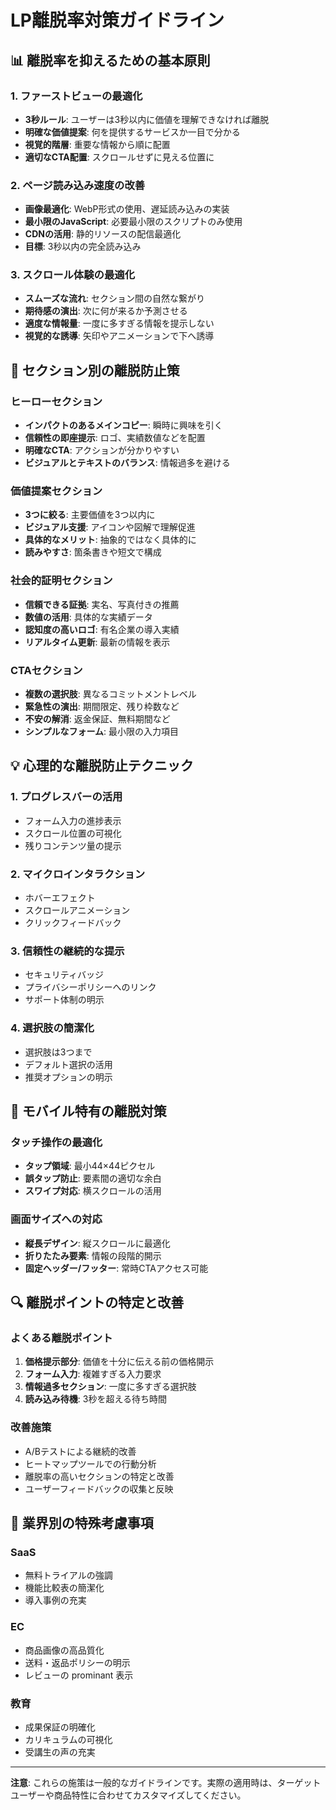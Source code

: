 # LP離脱率対策ガイドライン

## 📊 離脱率を抑えるための基本原則

### 1. ファーストビューの最適化
- **3秒ルール**: ユーザーは3秒以内に価値を理解できなければ離脱
- **明確な価値提案**: 何を提供するサービスか一目で分かる
- **視覚的階層**: 重要な情報から順に配置
- **適切なCTA配置**: スクロールせずに見える位置に

### 2. ページ読み込み速度の改善
- **画像最適化**: WebP形式の使用、遅延読み込みの実装
- **最小限のJavaScript**: 必要最小限のスクリプトのみ使用
- **CDNの活用**: 静的リソースの配信最適化
- **目標**: 3秒以内の完全読み込み

### 3. スクロール体験の最適化
- **スムーズな流れ**: セクション間の自然な繋がり
- **期待感の演出**: 次に何が来るか予測させる
- **適度な情報量**: 一度に多すぎる情報を提示しない
- **視覚的な誘導**: 矢印やアニメーションで下へ誘導

## 🎯 セクション別の離脱防止策

### ヒーローセクション
- **インパクトのあるメインコピー**: 瞬時に興味を引く
- **信頼性の即座提示**: ロゴ、実績数値などを配置
- **明確なCTA**: アクションが分かりやすい
- **ビジュアルとテキストのバランス**: 情報過多を避ける

### 価値提案セクション
- **3つに絞る**: 主要価値を3つ以内に
- **ビジュアル支援**: アイコンや図解で理解促進
- **具体的なメリット**: 抽象的ではなく具体的に
- **読みやすさ**: 箇条書きや短文で構成

### 社会的証明セクション
- **信頼できる証拠**: 実名、写真付きの推薦
- **数値の活用**: 具体的な実績データ
- **認知度の高いロゴ**: 有名企業の導入実績
- **リアルタイム更新**: 最新の情報を表示

### CTAセクション
- **複数の選択肢**: 異なるコミットメントレベル
- **緊急性の演出**: 期間限定、残り枠数など
- **不安の解消**: 返金保証、無料期間など
- **シンプルなフォーム**: 最小限の入力項目

## 💡 心理的な離脱防止テクニック

### 1. プログレスバーの活用
- フォーム入力の進捗表示
- スクロール位置の可視化
- 残りコンテンツ量の提示

### 2. マイクロインタラクション
- ホバーエフェクト
- スクロールアニメーション
- クリックフィードバック

### 3. 信頼性の継続的な提示
- セキュリティバッジ
- プライバシーポリシーへのリンク
- サポート体制の明示

### 4. 選択肢の簡潔化
- 選択肢は3つまで
- デフォルト選択の活用
- 推奨オプションの明示

## 📱 モバイル特有の離脱対策

### タッチ操作の最適化
- **タップ領域**: 最小44×44ピクセル
- **誤タップ防止**: 要素間の適切な余白
- **スワイプ対応**: 横スクロールの活用

### 画面サイズへの対応
- **縦長デザイン**: 縦スクロールに最適化
- **折りたたみ要素**: 情報の段階的開示
- **固定ヘッダー/フッター**: 常時CTAアクセス可能

## 🔍 離脱ポイントの特定と改善

### よくある離脱ポイント
1. **価格提示部分**: 価値を十分に伝える前の価格開示
2. **フォーム入力**: 複雑すぎる入力要求
3. **情報過多セクション**: 一度に多すぎる選択肢
4. **読み込み待機**: 3秒を超える待ち時間

### 改善施策
- A/Bテストによる継続的改善
- ヒートマップツールでの行動分析
- 離脱率の高いセクションの特定と改善
- ユーザーフィードバックの収集と反映

## 🎯 業界別の特殊考慮事項

### SaaS
- 無料トライアルの強調
- 機能比較表の簡潔化
- 導入事例の充実

### EC
- 商品画像の高品質化
- 送料・返品ポリシーの明示
- レビューの prominant 表示

### 教育
- 成果保証の明確化
- カリキュラムの可視化
- 受講生の声の充実

---

**注意**: これらの施策は一般的なガイドラインです。実際の適用時は、ターゲットユーザーや商品特性に合わせてカスタマイズしてください。